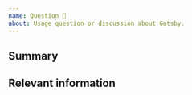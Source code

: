 ```yaml
---
name: Question 🤔
about: Usage question or discussion about Gatsby.
---
```


<!--
  To make it easier for us to help you, please include as much useful information as possible.

  You can also chat with us on our forum: https://github.com/jpedroschmitz/rocketdocs/discussions

  Before opening a new issue, please search existing issues.
-->

## Summary

## Relevant information

<!-- Provide as much useful information as you can -->
